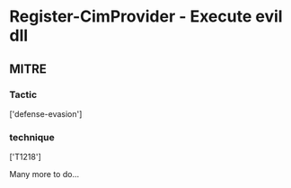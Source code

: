 # Register-CimProvider - Execute evil dll

## MITRE

### Tactic
['defense-evasion']

### technique
['T1218']

Many more to do...
